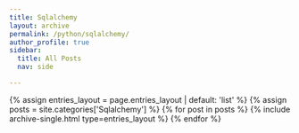 ```yaml
---
title: Sqlalchemy
layout: archive
permalink: /python/sqlalchemy/
author_profile: true
sidebar:
  title: All Posts
  nav: side

---
```


{% assign entries_layout = page.entries_layout | default: 'list' %}
{% assign posts = site.categories['Sqlalchemy'] %}
{% for post in posts %} {% include archive-single.html type=entries_layout %} {% endfor %}